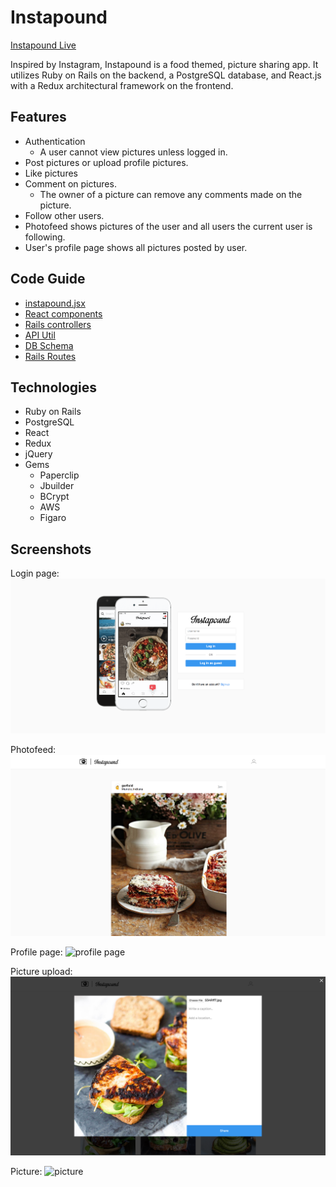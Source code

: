 # Instapound

[Instapound Live][heroku]

[heroku]: https://instalb.herokuapp.com/#/

Inspired by Instagram, Instapound is a food themed, picture sharing app.  It utilizes Ruby on Rails on the backend, a PostgreSQL database, and React.js with a Redux architectural framework on the frontend.

## Features

* Authentication
  - A user cannot view pictures unless logged in.
* Post pictures or upload profile pictures.
* Like pictures
* Comment on pictures.
  - The owner of a picture can remove any comments made on the picture.
* Follow other users.
* Photofeed shows pictures of the user and all users the current user is following.
* User's profile page shows all pictures posted by user.

## Code Guide
* [instapound.jsx](./frontend/instapound.jsx)
* [React components](./frontend/components)
* [Rails controllers](./app/controllers/api)
* [API Util](./frontend/util/)
* [DB Schema](./db/schema.rb)
* [Rails Routes](./config/routes.rb)

## Technologies

* Ruby on Rails
* PostgreSQL
* React
* Redux
* jQuery
* Gems
  - Paperclip
  - Jbuilder
  - BCrypt
  - AWS
  - Figaro

## Screenshots
Login page:
![login page](./screenshots/login-page.png)

Photofeed:
![photofeed](./screenshots/photo-feed.png)

Profile page:
![profile page](./screenshots/profile-page.png)

Picture upload:
![picture upload](./screenshots/picture-upload.png)

Picture:
![picture](./screenshots/image-modal.png)
